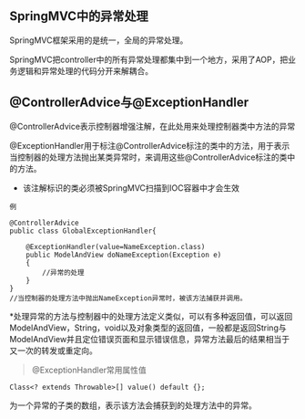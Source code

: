 ## SpringMVC中的异常处理
SpringMVC框架采用的是统一，全局的异常处理。  

SpringMVC把controller中的所有异常处理都集中到一个地方，采用了AOP，把业务逻辑和异常处理的代码分开来解耦合。


## @ControllerAdvice与@ExceptionHandler
@ControllerAdvice表示控制器增强注解，在此处用来处理控制器类中方法的异常

@ExceptionHandler用于标注@ControllerAdvice标注的类中的方法，用于表示当控制器的处理方法抛出某类异常时，来调用这些@ControllerAdvice标注的类中的方法。


* 该注解标识的类必须被SpringMVC扫描到IOC容器中才会生效

`例`

    @ControllerAdvice
    public class GlobalExceptionHandler{
    
        @ExceptionHandler(value=NameException.class)
        public ModelAndView doNameException(Exception e)
        {
            //异常的处理
        }
    }
    //当控制器的处理方法中抛出NameException异常时，被该方法捕获并调用。

*处理异常的方法与控制器中的处理方法定义类似，可以有多种返回值，可以返回ModelAndView，String，void以及对象类型的返回值，一般都是返回String与ModelAndView并且定位错误页面和显示错误信息，异常方法最后的结果相当于又一次的转发或重定向。

> @ExceptionHandler常用属性值

`Class<? extends Throwable>[] value() default {};`  

为一个异常的子类的数组，表示该方法会捕获到的处理方法中的异常。